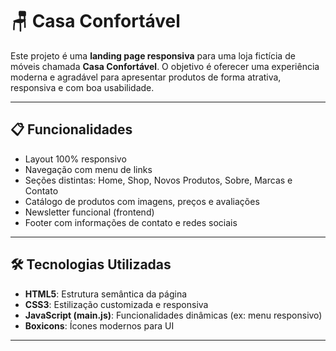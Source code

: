 # 🪑 Casa Confortável

Este projeto é uma **landing page responsiva** para uma loja fictícia de móveis chamada **Casa Confortável**. O objetivo é oferecer uma experiência moderna e agradável para apresentar produtos de forma atrativa, responsiva e com boa usabilidade.

---

## 📋 Funcionalidades

- Layout 100% responsivo
- Navegação com menu de links
- Seções distintas: Home, Shop, Novos Produtos, Sobre, Marcas e Contato
- Catálogo de produtos com imagens, preços e avaliações
- Newsletter funcional (frontend)
- Footer com informações de contato e redes sociais

---

## 🛠️ Tecnologias Utilizadas

- **HTML5**: Estrutura semântica da página
- **CSS3**: Estilização customizada e responsiva
- **JavaScript (main.js)**: Funcionalidades dinâmicas (ex: menu responsivo)
- **Boxicons**: Ícones modernos para UI

---

